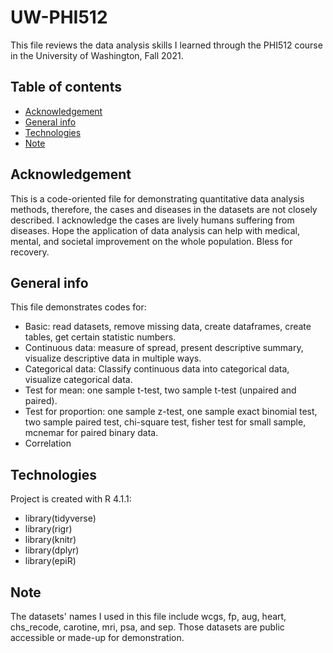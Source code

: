 # UW-PHI512
This file reviews the data analysis skills I learned through the PHI512 course in the University of Washington, Fall 2021.

## Table of contents
* [Acknowledgement](#acknowledgement)
* [General info](#general-info)
* [Technologies](#technologies)
* [Note](#note)

## Acknowledgement
This is a code-oriented file for demonstrating quantitative data analysis methods, therefore, the cases and diseases in the datasets are not closely described. 
I acknowledge the cases are lively humans suffering from diseases. Hope the application of data analysis can help with medical, mental, and societal improvement on the whole population. Bless for recovery. 

## General info
This file demonstrates codes for:
* Basic: read datasets, remove missing data, create dataframes, create tables, get certain statistic numbers.
* Continuous data: measure of spread, present descriptive summary, visualize descriptive data in multiple ways.
* Categorical data: Classify continuous data into categorical data, visualize categorical data.
* Test for mean: one sample t-test, two sample t-test (unpaired and paired). 
* Test for proportion: one sample z-test, one sample exact binomial test, two sample paired test, chi-square test, fisher test for small sample, mcnemar for paired binary data.
* Correlation
	
## Technologies
Project is created with R 4.1.1:
* library(tidyverse)
* library(rigr)
* library(knitr)
* library(dplyr)
* library(epiR)
	
## Note
The datasets' names I used in this file include wcgs, fp, aug, heart, chs_recode, carotine, mri, psa, and sep.
Those datasets are public accessible or made-up for demonstration.
